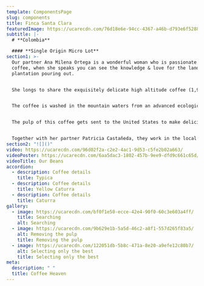 ```yaml
---
template: ComponentsPage
slug: components
title: Finca Santa Clara
featuredImage: https://ucarecdn.com/76d18e6e-94cc-4367-a46b-d793e6f52887/
subtitle: |-
  # **Colombia**

  #### **Single Origin Micro Lot**
section1: >-
  Our partner Ana Milena Ortega is a wonderful woman who is passionate about
  coffee, when she speaks you can see the knowledge & love for the land and her
  plantation pouring out.


  She longs to share the exquisitely delicate high altitude coffee (1,900 meters above sea level) with the world. Her micro-farm located in a nature reserve fed by the Campo Alegrito river that flows down from the snowy peaks in Santa Rosa de Cabal, Colombia.


  The coffee is washed in the mountain waters from an advanced ecological system, and after its honey and washing residues go into purification tanks before the land receives them back as a nurishing compost.


  The pulp of this coffee gets sent to the United States to make delicious infusions and it has been classified among the 13 best farms for its taste and standout ecological practices.


  Together with her partner Patricia Castañeda, they work in the local community as teachers in addition to taking care of their amazing coffee plantation and nature reserve. Over the course of 5 years, they have planted more than 4,000 trees to develop a beautiful project known as "A coffee to heal the forest"
section2: "![]()"
video: https://ucarecdn.com/96d02f2a-c2e2-4ac1-9d53-c5fe2b02a663/
videoPoster: https://ucarecdn.com/6aa5dac3-1802-457b-9ee9-dfd9c661c65d/
videoTitle: Our Beans
accordion:
  - description: Coffee details
    title: Typica
  - description: Coffee details
    title: Yellow Caturra
  - description: Coffee details
    title: Caturra
gallery:
  - image: https://ucarecdn.com/bf0f1e50-ecce-42e4-90f0-60c3e603a4ff/
    title: Searching
    alt: Searching
  - image: https://ucarecdn.com/9b629e1b-5a5d-46c2-a8f1-557d265f83a5/
    alt: Removing the pulp
    title: Removing the pulp
  - image: https://ucarecdn.com/122051db-5b8c-471a-8e20-a9efe12c80b7/
    alt: Selecting only the best
    title: Selecting only the best
meta:
  description: " "
  title: Coffee Heaven
---
```

